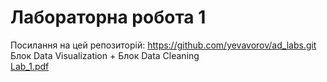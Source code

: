 # Лабораторна робота 1
Посилання на цей репозиторій: https://github.com/yevavorov/ad_labs.git \
Блок Data Visualization + Блок Data Cleaning\
[Lab_1.pdf](https://github.com/yevavorov/ad_labs/blob/ef87da26e7f5c7116286b7afcaa9d264c2e04698/lab_1/Lab_1.pdf)
